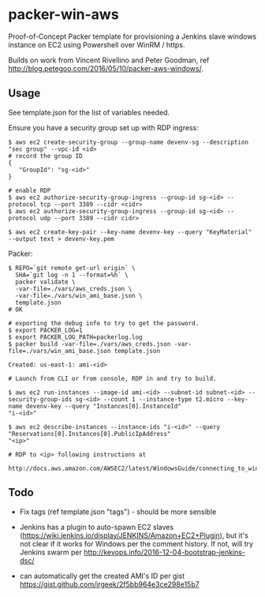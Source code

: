 # packer-win-aws

Proof-of-Concept Packer template for provisioning a Jenkins slave
windows instance on EC2 using Powershell over WinRM / https.

Builds on work from Vincent Rivellino and Peter Goodman, ref
http://blog.petegoo.com/2016/05/10/packer-aws-windows/.

## Usage

See template.json for the list of variables needed.

Ensure you have a security group set up with RDP ingress:

    $ aws ec2 create-security-group --group-name devenv-sg --description "sec group" --vpc-id <id>
    # record the group ID
    {
       "GroupId": "sg-<id>"
    }

    # enable RDP
    $ aws ec2 authorize-security-group-ingress --group-id sg-<id> --protocol tcp --port 3389 --cidr <cidr>
    $ aws ec2 authorize-security-group-ingress --group-id sg-<id> --protocol udp --port 3389 --cidr cidr>

    $ aws ec2 create-key-pair --key-name devenv-key --query "KeyMaterial" --output text > devenv-key.pem

Packer:

    $ REPO=`git remote get-url origin` \
      SHA=`git log -n 1 --format=%h` \
      packer validate \
      -var-file=./vars/aws_creds.json \
      -var-file=./vars/win_ami_base.json \
      template.json
    # OK

    # exporting the debug info to try to get the password.
    $ export PACKER_LOG=1
    $ export PACKER_LOG_PATH=packerlog.log
    $ packer build -var-file=./vars/aws_creds.json -var-file=./vars/win_ami_base.json template.json

    Created: us-east-1: ami-<id>

    # Launch from CLI or from console, RDP in and try to build.

    $ aws ec2 run-instances --image-id ami-<id> --subnet-id subnet-<id> --security-group-ids sg-<id> --count 1 --instance-type t2.micro --key-name devenv-key --query "Instances[0].InstanceId"
    "i-<id>"

    $ aws ec2 describe-instances --instance-ids "i-<id>" --query "Reservations[0].Instances[0].PublicIpAddress"
    "<ip>"

    # RDP to <ip> following instructions at
      http://docs.aws.amazon.com/AWSEC2/latest/WindowsGuide/connecting_to_windows_instance.html


## Todo

* Fix tags (ref template.json "tags") - should be more sensible

* Jenkins has a plugin to auto-spawn EC2 slaves
  (https://wiki.jenkins.io/display/JENKINS/Amazon+EC2+Plugin), but
  it's not clear if it works for Windows per the comment history.  If
  not, will try Jenkins swarm per
  http://kevops.info/2016-12-04-bootstrap-jenkins-dsc/

* can automatically get the created AMI's ID per gist
  https://gist.github.com/irgeek/2f5bb964e3ce298e15b7